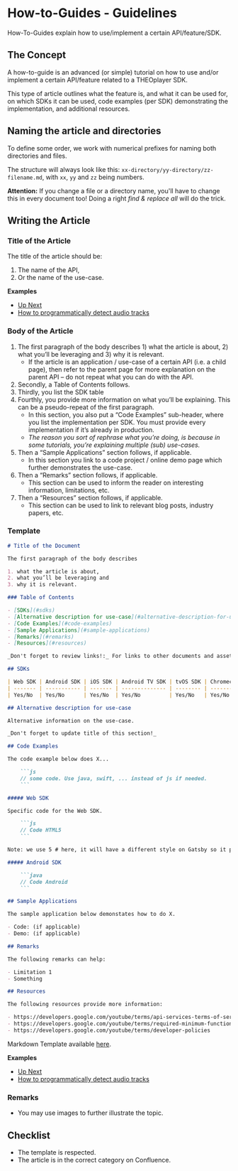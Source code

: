 # How-to-Guides - Guidelines

How-To-Guides explain how to use/implement a certain API/feature/SDK.

## The Concept

A how-to-guide is an advanced (or simple) tutorial on how to use and/or implement a certain API/feature related to a THEOplayer SDK.

This type of article outlines what the feature is, and what it can be used for, on which SDKs it can be used, code examples (per SDK) demonstrating the implementation, and additional resources.

## Naming the article and directories

To define some order, we work with numerical prefixes for naming both directories and files.

The structure will always look like this: `xx-directory/yy-directory/zz-filename.md`, with `xx`, `yy` and `zz` being numbers.

**Attention:** If you change a file or a directory name, you'll have to change this in every document too! Doing a right _find & replace all_ will do the trick.

## Writing the Article

### Title of the Article

The title of the article should be:

1. The name of the API,
2. Or the name of the use-case.

**Examples**

- [Up Next](/theoplayer/how-to-guides/miscellaneous/up-next)
- [How to programmatically detect audio tracks](/theoplayer/how-to-guides/mediatrack/how-to-detect-audio-tracks)

### Body of the Article

1. The first paragraph of the body describes 1) what the article is about, 2) what you’ll be leveraging and 3) why it is relevant.
   - If the article is an application / use-case of a certain API (i.e. a child page), then refer to the parent page for more explanation on the parent API – do not repeat what you can do with the API.
2. Secondly, a Table of Contents follows.
3. Thirdly, you list the SDK table
4. Fourthly, you provide more information on what you’ll be explaining. This can be a pseudo-repeat of the first paragraph.
   - In this section, you also put a “Code Examples” sub-header, where you list the implementation per SDK. You must provide every implementation if it’s already in production.
   - _The reason you sort of rephrase what you’re doing, is because in some tutorials, you’re explaining multiple (sub) use-cases._
5. Then a “Sample Applications” section follows, if applicable.
   - In this section you link to a code project / online demo page which further demonstrates the use-case.
6. Then a “Remarks” section follows, if applicable.
   - This section can be used to inform the reader on interesting information, limitations, etc.
7. Then a “Resources” section follows, if applicable.
   - This section can be used to link to relevant blog posts, industry papers, etc.

### Template

````markdown
# Title of the Document

The first paragraph of the body describes

1. what the article is about,
2. what you’ll be leveraging and
3. why it is relevant.

### Table of Contents

- [SDKs](#sdks)
- [Alternative description for use-case](#alternative-description-for-use-case)
- [Code Examples](#code-examples)
- [Sample Applications](#sample-applications)
- [Remarks](#remarks)
- [Resources](#resources)

_Don't forget to review links!:_ For links to other documents and assets, use relative links. For API references, use the absolute link to https://docs.theoplayer.com/api-reference/web/.

## SDKs

| Web SDK | Android SDK | iOS SDK | Android TV SDK | tvOS SDK | Chromecast SDK |
| ------- | ----------- | ------- | -------------- | -------- | -------------- |
| Yes/No  | Yes/No      | Yes/No  | Yes/No         | Yes/No   | Yes/No         |

## Alternative description for use-case

Alternative information on the use-case.

_Don't forget to update title of this section!_

## Code Examples

The code example below does X...

    ```js
    // some code. Use java, swift, ... instead of js if needed.
    ```

##### Web SDK

Specific code for the Web SDK.

    ```js
    // Code HTML5
    ```

Note: we use 5 # here, it will have a different style on Gatsby so it pops out

##### Android SDK

    ```java
    // Code Android
    ```

## Sample Applications

The sample application below demonstates how to do X.

- Code: (if applicable)
- Demo: (if applicable)

## Remarks

The following remarks can help:

- Limitation 1
- Something

## Resources

The following resources provide more information:

- https://developers.google.com/youtube/terms/api-services-terms-of-service
- https://developers.google.com/youtube/terms/required-minimum-functionality
- https://developers.google.com/youtube/terms/developer-policies
````

Markdown Template available [here](article-how-to-guides-template.md).

**Examples**

- [Up Next](/theoplayer/how-to-guides/miscellaneous/up-next)
- [How to programmatically detect audio tracks](/theoplayer/how-to-guides/mediatrack/how-to-detect-audio-tracks)

### Remarks

- You may use images to further illustrate the topic.

## Checklist

- The template is respected.
- The article is in the correct category on Confluence.
